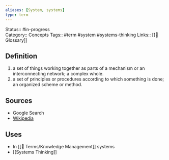 ```yaml
---
aliases: [System, systems]
type: term
---
```

Status:: #in-progress  
Category:: Concepts
Tags:: #term #system #systems-thinking
Links:: [[📇 Glossary]]

## Definition
1. a set of things working together as parts of a mechanism or an interconnecting network; a complex whole.
2. a set of principles or procedures according to which something is done; an organized scheme or method.

## Sources
- Google Search
- [Wikipedia](https://en.wikipedia.org/wiki/System)

## Uses
- In [[📇 Terms/Knowledge Management]] systems
- [[Systems Thinking]]
